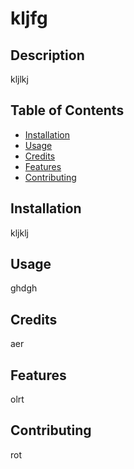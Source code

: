 
  
  

  # kljfg

  ## Description
  kljlkj

  ## Table of Contents
  - [Installation](#installation)
  - [Usage](#usage)
  - [Credits](#credits)
  - [Features](#features)
  - [Contributing](#contributing)

  ## Installation
  kljklj

  

  ## Usage
  ghdgh

  ## Credits
  aer

  ## Features
  olrt

  ## Contributing
  rot

  

